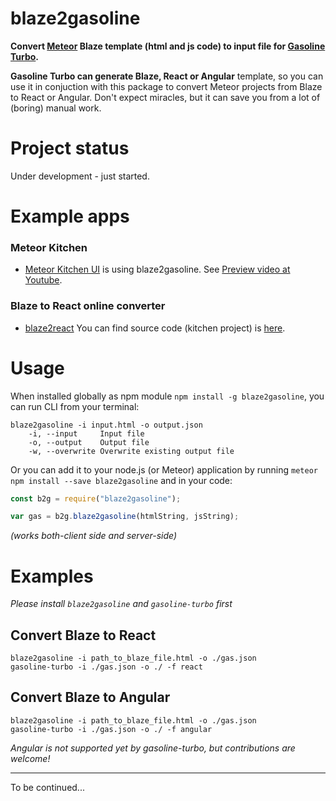 blaze2gasoline
==============

**Convert [Meteor](https://www.meteor.com) Blaze template (html and js code) to input file for [Gasoline Turbo](https://www.npmjs.com/package/gasoline-turbo).** 

**Gasoline Turbo can generate Blaze, React or Angular** template, so you can use it in conjuction with this package to convert Meteor projects from Blaze to React or Angular. Don't expect miracles, but it can save you from a lot of (boring) manual work.


Project status
==============

Under development - just started.

Example apps
============

### Meteor Kitchen

- <a href="https://www.meteorkitchen.com" target="_blank">Meteor Kitchen UI</a> is using blaze2gasoline. See <a href="https://www.youtube.com/watch?v=8Gr2oioZDG8" target="_blank">Preview video at Youtube</a>.


### Blaze to React online converter

- <a href="https://blaze2react.meteorcluster.com/" target="_blank">blaze2react</a> You can find source code (kitchen project) is <a href="https://www.meteorkitchen.com/app_details/about/zxuskE3GStoffJWmn" target="_blank">here</a>.


Usage
=====

When installed globally as npm module `npm install -g blaze2gasoline`, you can run CLI from your terminal:

```
blaze2gasoline -i input.html -o output.json
	-i, --input 	Input file
	-o, --output	Output file
	-w, --overwrite	Overwrite existing output file
```

Or you can add it to your node.js (or Meteor) application by running `meteor npm install --save blaze2gasoline` and in your code:

```js
const b2g = require("blaze2gasoline");

var gas = b2g.blaze2gasoline(htmlString, jsString);
```

*(works both-client side and server-side)*


Examples
========

*Please install `blaze2gasoline` and `gasoline-turbo` first*

Convert Blaze to React
----------------------

```
blaze2gasoline -i path_to_blaze_file.html -o ./gas.json
gasoline-turbo -i ./gas.json -o ./ -f react
```

Convert Blaze to Angular
------------------------

```
blaze2gasoline -i path_to_blaze_file.html -o ./gas.json
gasoline-turbo -i ./gas.json -o ./ -f angular
```

*Angular is not supported yet by gasoline-turbo, but contributions are welcome!*

---

To be continued...
